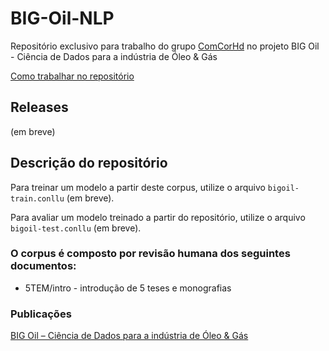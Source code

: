 # BIG-Oil-NLP

Repositório exclusivo para trabalho do grupo [ComCorHd](http://comcorhd.letras.puc-rio.br) no projeto BIG Oil - Ciência de Dados para a indústria de Óleo & Gás

[Como trabalhar no repositório](https://github.com/comcorhd/BIG-Oil-NLP/wiki/Como-come%C3%A7ar-a-trabalhar-no-reposit%C3%B3rio)

## Releases

(em breve)


## Descrição do repositório

Para treinar um modelo a partir deste corpus, utilize o arquivo `bigoil-train.conllu` (em breve).

Para avaliar um modelo treinado a partir do repositório, utilize o arquivo `bigoil-test.conllu` (em breve).


### O corpus é composto por revisão humana dos seguintes documentos:

* 5TEM/intro - introdução de 5 teses e monografias


### Publicações

[BIG Oil – Ciência de Dados para a indústria de Óleo & Gás](http://comcorhd.letras.puc-rio.br/category/big-oil-identificacao-e-extracao-de-informacao-semantica-no-dominio-de-oleo-gas/)
